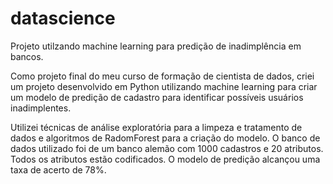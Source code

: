 # datascience
Projeto utilzando machine learning para predição de inadimplência em bancos.

Como projeto final do meu curso de formação de cientista de dados, criei um projeto desenvolvido em Python 
utilizando machine learning para criar um modelo de predição de cadastro para identificar possíveis usuários inadimplentes. 

Utilizei técnicas de análise exploratória para a limpeza e tratamento de dados e algoritmos de RadomForest para a criação do modelo. 
O banco de dados utilizado foi de um banco alemão com 1000 cadastros e 20 atributos. Todos os atributos estão codificados. 
O modelo de predição alcançou uma taxa de acerto de 78%.
